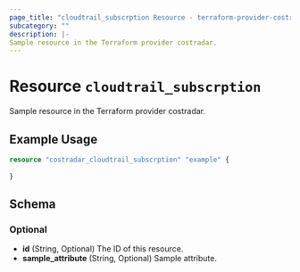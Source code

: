 ```yaml
---
page_title: "cloudtrail_subscrption Resource - terraform-provider-costradar"
subcategory: ""
description: |-
Sample resource in the Terraform provider costradar.
---
```


# Resource `cloudtrail_subscrption`

Sample resource in the Terraform provider costradar.

## Example Usage

```terraform
resource "costradar_cloudtrail_subscrption" "example" {
  
}
```

## Schema

### Optional

- **id** (String, Optional) The ID of this resource.
- **sample_attribute** (String, Optional) Sample attribute.

